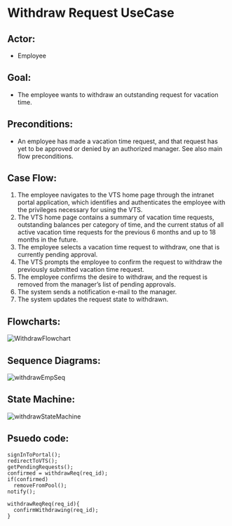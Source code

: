 # Withdraw Request UseCase
## Actor: 
- Employee
## Goal: 
- The employee wants to withdraw an outstanding request for vacation time.
## Preconditions:
- An employee has made a vacation time request, and that request has yet to be approved or denied by an authorized manager. See also main flow preconditions.
## Case Flow:
1. The employee navigates to the VTS home page through the intranet portal application, which identifies and authenticates the employee with the privileges necessary for using the VTS.
2. The VTS home page contains a summary of vacation time requests, outstanding balances per category of time, and the current status of all active vacation time requests for the previous 6 months and up to 18 months in the future.
3. The employee selects a vacation time request to withdraw, one that is currently pending approval.
4. The VTS prompts the employee to confirm the request to withdraw the previously submitted vacation time request.
5. The employee confirms the desire to withdraw, and the request is removed from the manager’s list of pending approvals.
6. The system sends a notification e-mail to the manager.
7. The system updates the request state to withdrawn.

## Flowcharts:
![WithdrawFlowchart](https://github.com/AbdoAyman753/VTS/assets/49798366/8d9512f2-23c4-406e-bb04-d0f5af45671a)

## Sequence Diagrams:
![withdrawEmpSeq](https://github.com/AbdoAyman753/VTS/assets/49798366/7bb78046-f000-4c9a-bcf2-883f12ac17ca)
 ## State Machine:
 ![withdrawStateMachine](https://github.com/AbdoAyman753/VTS/assets/49798366/f20f59ef-1744-43f0-857e-a96773ef87d0)
 ## Psuedo code:
```
signInToPortal();
redirectToVTS();
getPendingRequests();
confirmed = withdrawReq(req_id);
if(confirmed)
  removeFromPool();
notify();

withdrawReqReq(req_id){
  confirmWithdrawing(req_id);
}
```
